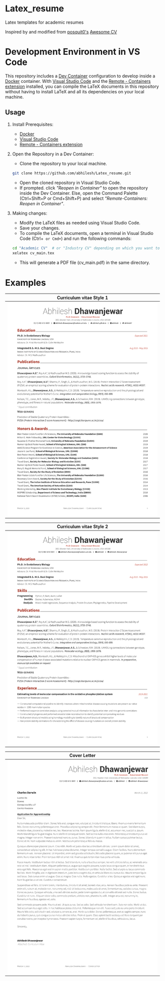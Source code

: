 # Latex_resume
Latex templates for academic resumes

Inspired by and modified from [posquit0's](https://github.com/posquit0) [Awesome CV](https://github.com/posquit0/Awesome-CV)

# Development Environment in VS Code

This repository includes a [Dev Container](https://code.visualstudio.com/docs/remote/containers) configuration to develop inside a [Docker](https://www.docker.com/) container. With [Visual Studio Code](https://code.visualstudio.com/) and the [Remote - Containers extension](https://marketplace.visualstudio.com/items?itemName=ms-vscode-remote.remote-containers) installed, you can compile the LaTeX documents in this repository without having to install LaTeX and all its dependencies on your local machine.

## Usage

1. Install Prerequisites:
   - [Docker](https://www.docker.com/get-started)
   - [Visual Studio Code](https://code.visualstudio.com/)
   - [Remote - Containers extension](https://marketplace.visualstudio.com/items?itemName=ms-vscode-remote.remote-containers)

2. Open the Repository in a Dev Container:
   - Clone the repository to your local machine.
   ```sh
   git clone https://github.com/abhilesh/Latex_resume.git
   ```
   - Open the cloned repository in Visual Studio Code.
   - If prompted. click *"Reopen in Container"* to open the repository inside the Dev Container. Else, open the Command Palette (Ctrl+Shift+P or Cmd+Shift+P) and select *"Remote-Containers: Reopen in Container"*.

3. Making changes:

    - Modify the LaTeX files as needed using Visual Studio Code.
    - Save your changes.
    - To compile the LaTeX documents, open a terminal in Visual Studio Code (Ctrl+` or Cmd+`) and run the following commands:
    ```sh
    cd "Academic CV"  # or "Industry CV" depending on which you want to compile
    xelatex cv_main.tex
    ```
    - This will generate a PDF file (cv_main.pdf) in the same directory.

# Examples

| Curriculum vitae Style 1 |
|:---: |
| [![Curriculum vitae 1](https://github.com/abhilesh/Latex_resume/blob/222860fa8d3432f36699f4233ca0255c75fad9b7/Academic%20CV/cv_main.png)](https://github.com/abhilesh/Latex_resume/blob/222860fa8d3432f36699f4233ca0255c75fad9b7/Academic%20CV/cv_main.pdf) |

| Curriculum vitae Style 2 |
|:---: |
| [![Curriculum vitae 2](https://github.com/abhilesh/Latex_resume/blob/222860fa8d3432f36699f4233ca0255c75fad9b7/Industry%20CV/cv_main.png)](https://github.com/abhilesh/Latex_resume/blob/222860fa8d3432f36699f4233ca0255c75fad9b7/Industry%20CV/cv_main.pdf) |

| Cover Letter |
|:---: |
| [![Coverletter](https://github.com/abhilesh/Latex_resume/blob/222860fa8d3432f36699f4233ca0255c75fad9b7/Industry%20CV/coverletter.png)](https://github.com/abhilesh/Latex_resume/blob/222860fa8d3432f36699f4233ca0255c75fad9b7/Industry%20CV/coverletter.pdf) |
